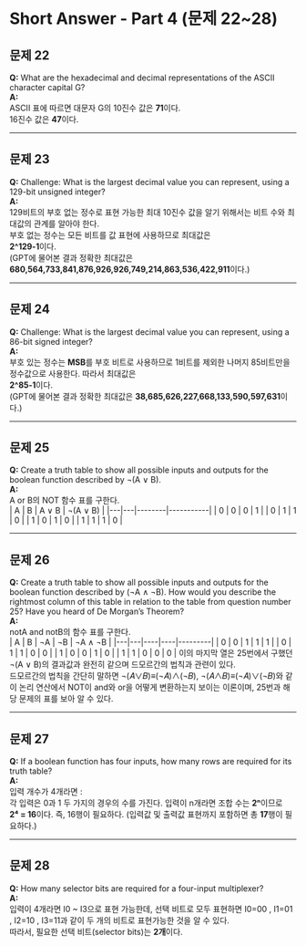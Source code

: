 # Short Answer - Part 4 (문제 22~28)

## 문제 22  
**Q:**  What are the hexadecimal and decimal representations of the ASCII character capital G?   
**A:**  
ASCII 표에 따르면 대문자 G의 10진수 값은 **71**이다.  
16진수 값은 **47**이다.  

---

## 문제 23  
**Q:**  Challenge: What is the largest decimal value you can represent, using a 129-bit unsigned
 integer?  
**A:**  
129비트의 부호 없는 정수로 표현 가능한 최대 10진수 값을 알기 위해서는 비트 수와 최대값의 관계를 알아야 한다.  
부호 없는 정수는 모든 비트를 값 표현에 사용하므로 최대값은  
  **2^129-1**이다.  
 (GPT에 물어본 결과 정확한 최대값은 **680,564,733,841,876,926,926,749,214,863,536,422,911**이다.)

---

## 문제 24  
**Q:**  Challenge: What is the largest decimal value you can represent, using a 86-bit signed
 integer?  
**A:**  
부호 있는 정수는 **MSB**를 부호 비트로 사용하므로 1비트를 제외한 나머지 85비트만을 정수값으로 사용한다. 따라서 최대값은  
**2^85-1**이다.  
(GPT에 물어본 결과 정확한 최대값은 **38,685,626,227,668,133,590,597,631**이다.)  

---

## 문제 25  
**Q:**  Create a truth table to show all possible inputs and outputs for the boolean function
 described by ¬(A ∨ B).  
**A:**  
A or B의 NOT 함수 표를 구한다.  
| A | B | A ∨ B | ¬(A ∨ B) |
|---|---|--------|-----------|
| 0 | 0 |   0    |     1     |
| 0 | 1 |   1    |     0     |
| 1 | 0 |   1    |     0     |
| 1 | 1 |   1    |     0     |


---

## 문제 26  
**Q:**  Create a truth table to show all possible inputs and outputs for the boolean function described by (¬A ∧ ¬B). How would you describe the rightmost column of this table in relation to the table from question number 25? Have you heard of De Morgan’s Theorem?  
**A:**  
notA and notB의 함수 표를 구한다.  
| A | B | ¬A | ¬B | ¬A ∧ ¬B |
|---|---|----|----|---------|
| 0 | 0 |  1 |  1 |    1    |
| 0 | 1 |  1 |  0 |    0    |
| 1 | 0 |  0 |  1 |    0    |
| 1 | 1 |  0 |  0 |    0    |
이의 마지막 열은 25번에서 구했던 ¬(A ∨ B)의 결과값과 완전히 같으며 드모르간의 법칙과 관련이 있다.  
드모르간의 법칙을 간단히 말하면 ¬(𝐴∨𝐵)≡(¬𝐴)∧(¬𝐵), ¬(𝐴∧𝐵)≡(¬𝐴)∨(¬𝐵)와 같이 논리 연산에서 NOT이 and와 or을 어떻게 변환하는지 보이는 이론이며, 25번과 해당 문제의 표를 보아 알 수 있다.  

---

## 문제 27  
**Q:**  If a boolean function has four inputs, how many rows are required for its truth table?  
**A:**  
입력 개수가 4개라면 :  
각 입력은 0과 1 두 가지의 경우의 수를 가진다. 입력이 n개라면 조합 수는 **2ⁿ**이므로  
**2⁴ = 16**이다. 즉, 16행이 필요하다. (입력값 및 출력값 표현까지 포함하면 총 **17**행이 필요하다.)  

---

## 문제 28  
**Q:**  How many selector bits are required for a four-input multiplexer?  
**A:**  
입력이 4개라면  I0 ~ I3으로 표현 가능한데, 선택 비트로 모두 표현하면 I0=00 , I1=01 , I2=10 , I3=11과 같이 두 개의 비트로 표현가능한 것을 알 수 있다.  
따라서, 필요한 선택 비트(selector bits)는 **2개**이다.  
